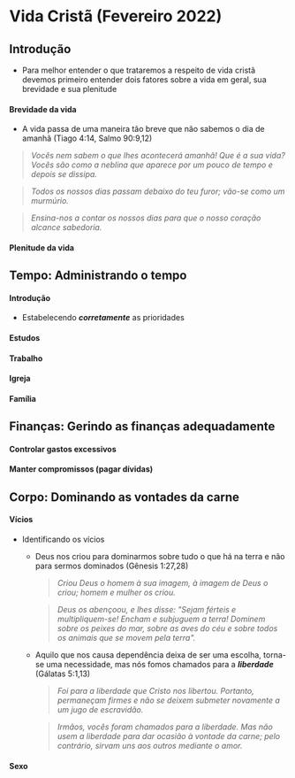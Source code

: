  # Vida Cristã (Fevereiro 2022)

 ## Introdução
  - Para melhor entender o que trataremos a respeito de vida cristã devemos primeiro entender dois fatores sobre a vida em geral, sua brevidade e sua plenitude
  #### Brevidade da vida
  - A vida passa de uma maneira tão breve que não sabemos o dia de amanhã (Tiago 4:14, Salmo 90:9,12)

  >*Vocês nem sabem o que lhes acontecerá amanhã! Que é a sua vida? Vocês são como a neblina que aparece por um pouco de tempo e depois se dissipa.*

  >*Todos os nossos dias passam debaixo do teu furor; vão-se como um murmúrio.*

  >*Ensina-nos a contar os nossos dias para que o nosso coração alcance sabedoria.*

  #### Plenitude da vida


## Tempo: Administrando o tempo
  #### Introdução
  - Estabelecendo ***corretamente*** as prioridades
  #### Estudos
  #### Trabalho
  #### Igreja
  #### Família

## Finanças: Gerindo as finanças adequadamente
  #### Controlar gastos excessivos
  #### Manter compromissos (pagar dívidas)

## Corpo: Dominando as vontades da carne
  #### Vícios
  - Identificando os vícios
    - Deus nos criou para dominarmos sobre tudo o que há na terra e não para sermos dominados (Gênesis 1:27,28)
        >*Criou Deus o homem à sua imagem, à imagem de Deus o criou; homem e mulher os criou.*

        >*Deus os abençoou, e lhes disse: "Sejam férteis e multipliquem-se! Encham e subjuguem a terra! Dominem sobre os peixes do mar, sobre as aves do céu e sobre todos os animais que se movem pela terra".*

    - Aquilo que nos causa dependência deixa de ser uma escolha, torna-se uma necessidade, mas nós fomos chamados para a ***liberdade*** (Gálatas 5:1,13)
        >*Foi para a liberdade que Cristo nos libertou. Portanto, permaneçam firmes e não se deixem submeter novamente a um jugo de escravidão.*

        >*Irmãos, vocês foram chamados para a liberdade. Mas não usem a liberdade para dar ocasião à vontade da carne; pelo contrário, sirvam uns aos outros mediante o amor.*
  #### Sexo
